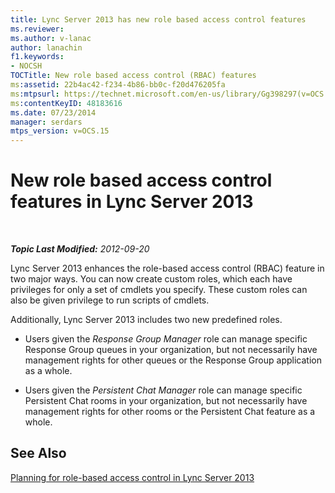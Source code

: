 ```yaml
---
title: Lync Server 2013 has new role based access control features
ms.reviewer: 
ms.author: v-lanac
author: lanachin
f1.keywords:
- NOCSH
TOCTitle: New role based access control (RBAC) features
ms:assetid: 22b4ac42-f234-4b86-bb0c-f20d476205fa
ms:mtpsurl: https://technet.microsoft.com/en-us/library/Gg398297(v=OCS.15)
ms:contentKeyID: 48183616
ms.date: 07/23/2014
manager: serdars
mtps_version: v=OCS.15
---
```


# New role based access control features in Lync Server 2013

<div data-xmlns="http://www.w3.org/1999/xhtml">

<div class="topic" data-xmlns="http://www.w3.org/1999/xhtml" data-msxsl="urn:schemas-microsoft-com:xslt" data-cs="https://msdn.microsoft.com/">

<div data-asp="https://msdn2.microsoft.com/asp">



</div>

<div id="mainSection">

<div id="mainBody">

<span> </span>

_**Topic Last Modified:** 2012-09-20_

Lync Server 2013 enhances the role-based access control (RBAC) feature in two major ways. You can now create custom roles, which each have privileges for only a set of cmdlets you specify. These custom roles can also be given privilege to run scripts of cmdlets.

Additionally, Lync Server 2013 includes two new predefined roles.

  - Users given the *Response Group Manager* role can manage specific Response Group queues in your organization, but not necessarily have management rights for other queues or the Response Group application as a whole.

  - Users given the *Persistent Chat Manager* role can manage specific Persistent Chat rooms in your organization, but not necessarily have management rights for other rooms or the Persistent Chat feature as a whole.

<div>

## See Also


[Planning for role-based access control in Lync Server 2013](lync-server-2013-planning-for-role-based-access-control.md)  
  

</div>

</div>

<span> </span>

</div>

</div>

</div>

